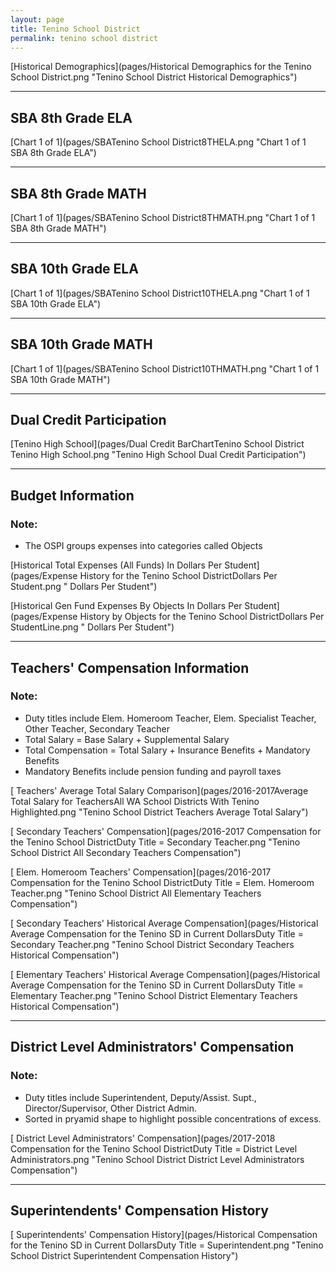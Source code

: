 ```yaml
---
layout: page
title: Tenino School District
permalink: tenino school district
---
```



[Historical Demographics](pages/Historical Demographics for the Tenino School District.png "Tenino School District Historical Demographics")

___

## SBA 8th Grade ELA

[Chart 1 of 1](pages/SBATenino School District8THELA.png "Chart 1 of 1 SBA 8th Grade ELA")


___

## SBA 8th Grade MATH

[Chart 1 of 1](pages/SBATenino School District8THMATH.png "Chart 1 of 1 SBA 8th Grade MATH")


___

## SBA 10th Grade ELA

[Chart 1 of 1](pages/SBATenino School District10THELA.png "Chart 1 of 1 SBA 10th Grade ELA")


___

## SBA 10th Grade MATH

[Chart 1 of 1](pages/SBATenino School District10THMATH.png "Chart 1 of 1 SBA 10th Grade MATH")


___

## Dual Credit Participation

[Tenino High School](pages/Dual Credit BarChartTenino School District Tenino High School.png "Tenino High School Dual Credit Participation")


___

## Budget Information
### Note:
- The OSPI groups expenses into categories called Objects

[Historical Total Expenses (All Funds) In Dollars Per Student](pages/Expense History for the Tenino School DistrictDollars Per Student.png " Dollars Per Student")

[Historical Gen Fund Expenses By Objects In Dollars Per Student](pages/Expense History by Objects for the Tenino School DistrictDollars Per StudentLine.png " Dollars Per Student")


___

## Teachers' Compensation Information
### Note:
- Duty titles include Elem. Homeroom Teacher, Elem. Specialist Teacher, Other Teacher, Secondary Teacher
- Total Salary = Base Salary + Supplemental Salary
- Total Compensation = Total Salary + Insurance Benefits + Mandatory Benefits
- Mandatory Benefits include pension funding and payroll taxes

[ Teachers' Average Total Salary Comparison](pages/2016-2017Average Total Salary for TeachersAll WA School Districts With Tenino Highlighted.png "Tenino School District Teachers Average Total Salary")

[ Secondary Teachers' Compensation](pages/2016-2017 Compensation for the Tenino School DistrictDuty Title = Secondary Teacher.png "Tenino School District All Secondary Teachers Compensation")

[ Elem. Homeroom Teachers' Compensation](pages/2016-2017 Compensation for the Tenino School DistrictDuty Title = Elem. Homeroom Teacher.png "Tenino School District All Elementary Teachers Compensation")

[ Secondary Teachers' Historical Average Compensation](pages/Historical Average Compensation for the Tenino SD in Current DollarsDuty Title = Secondary Teacher.png "Tenino School District Secondary Teachers Historical Compensation")

[ Elementary Teachers' Historical Average Compensation](pages/Historical Average Compensation for the Tenino SD in Current DollarsDuty Title = Elementary Teacher.png "Tenino School District Elementary Teachers Historical Compensation")


___

## District Level Administrators' Compensation

### Note:
- Duty titles include Superintendent, Deputy/Assist. Supt., Director/Supervisor, Other District Admin.
- Sorted in pryamid shape to highlight possible concentrations of excess.

[ District Level Administrators' Compensation](pages/2017-2018 Compensation for the Tenino School DistrictDuty Title = District Level Administrators.png "Tenino School District District Level Administrators Compensation")


___

## Superintendents' Compensation History

[ Superintendents' Compensation History](pages/Historical Compensation for the Tenino SD in Current DollarsDuty Title = Superintendent.png "Tenino School District Superintendent Compensation History")


